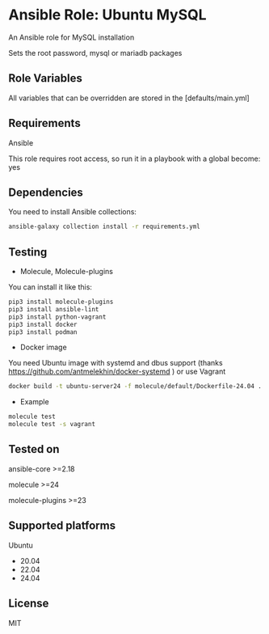 # Ansible Role: Ubuntu MySQL

An Ansible role for MySQL installation

Sets the root password, mysql or mariadb packages

## Role Variables
All variables that can be overridden are stored in the [defaults/main.yml]

## Requirements

Ansible

This role requires root access, so run it in a playbook with a global become: yes

## Dependencies
You need to install Ansible collections:
```bash
ansible-galaxy collection install -r requirements.yml
```

## Testing
- Molecule, Molecule-plugins

You can install it like this:
```bash
pip3 install molecule-plugins
pip3 install ansible-lint
pip3 install python-vagrant
pip3 install docker
pip3 install podman
```
- Docker image

You need Ubuntu image with systemd and dbus support (thanks https://github.com/antmelekhin/docker-systemd ) or use Vagrant
```bash
docker build -t ubuntu-server24 -f molecule/default/Dockerfile-24.04 .
```
- Example

```bash
molecule test
molecule test -s vagrant
```

## Tested on

ansible-core     >=2.18

molecule         >=24

molecule-plugins >=23

## Supported platforms
Ubuntu
  - 20.04
  - 22.04
  - 24.04

## License

MIT
